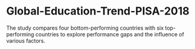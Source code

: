 # Global-Education-Trend-PISA-2018
The study compares four bottom-performing countries with six top-performing countries to explore performance gaps and the influence of various factors.
